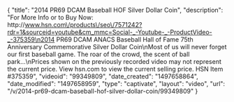 {
    "title": "2014 PR69 DCAM Baseball HOF Silver Dollar Coin",
    "description": "For More Info or to Buy Now: http:\/\/www.hsn.com\/products\/seo\/7571242?rdr=1&sourceid=youtube&cm_mmc=Social-_-Youtube-_-ProductVideo-_-375359\n2014 PR69 DCAM ANACS Baseball Hall of Fame 75th Anniversary Commemorative Silver Dollar Coin\nMost of us will never forget our first baseball game. The roar of the crowd, the scent of ball park...\nPrices shown on the previously recorded video may not represent the current price.  View hsn.com to view the current selling price. HSN Item #375359",
    "videoid": "99349809",
    "date_created": "1497658864",
    "date_modified": "1497658959",
    "type": "captivate",
    "layout": "video",
    "url": "\/v\/2014-pr69-dcam-baseball-hof-silver-dollar-coin\/99349809"
}